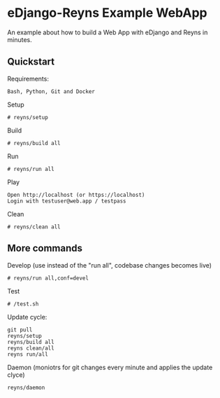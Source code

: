 # eDjango-Reyns Example WebApp


An example about how to build a Web App with eDjango and Reyns in minutes.


Quickstart
----------

Requirements:
    
    Bash, Python, Git and Docker

Setup

	# reyns/setup

Build

    # reyns/build all


Run

	# reyns/run all

Play

	Open http://localhost (or https://localhost)
    Login with testuser@web.app / testpass

Clean

	# reyns/clean all



More commands
----------

Develop (use instead of the "run all", codebase changes becomes live)

    # reyns/run all,conf=devel

Test

	# /test.sh

Update cycle:

    git pull
    reyns/setup
    reyns/build all
    reyns clean/all
    reyns run/all

Daemon (moniotrs for git changes every minute and applies the update clyce)

    reyns/daemon



